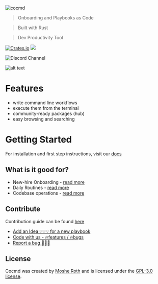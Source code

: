 
![cocmd](media/logo_extended.png)

> Onboarding and Playbooks as Code

> Built with Rust 

> Dev Productivity Tool

[![Crates.io](https://img.shields.io/crates/v/cocmd.svg)](https://crates.io/crates/cocmd)
![](https://img.shields.io/github/v/release/cocmd/cocmd)

![Discord Channel](https://dcbadge.vercel.app/api/server/hKFKTaMKkq/)

![alt text](media/cocmd1.png)


# Features
- write command line workflows
- execute them from the terminal
- community-ready packages (hub)
- easy browsing and searching


# Getting Started

For installation and first step instructions, visit our [docs](https://cocmd.org/docs/intro)

## What is it good for?  

- New-hire Onboarding - [read more](https://cocmd.org/docs/showcase/onboarding)
- Daily Routines - [read more](https://cocmd.org/docs/showcase/routines)
- Codebase operations - [read more](https://cocmd.org/docs/showcase/cmdops)


## Contribute

Contribution guide can be found [here](https://cocmd.org/docs/contribute)


- [Add an Idea 💡💡💡 for a new playbook](https://github.com/cocmd/hub/issues/new)
- [Code with us - 🔥features / 🔥bugs](https://github.com/cocmd/cocmd/contribute)
- [Report a bug 🐞🧨🐞](https://github.com/cocmd/cocmd/issues/new)


## License
Cocmd was created by [Moshe Roth](https://www.linkedin.com/in/mosherot/)
and is licensed under the [GPL-3.0 license](/LICENSE).
